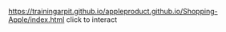 https://trainingarpit.github.io/appleproduct.github.io/Shopping-Apple/index.html    click to interact
